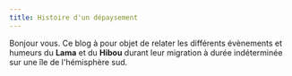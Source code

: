 ```yaml
---
title: Histoire d'un dépaysement
---
```


Bonjour vous. Ce blog à pour objet de relater les différents évènements et humeurs du **Lama** et du **Hibou** durant leur migration à durée indéterminée sur une île de l'hémisphère sud.